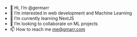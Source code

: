 - 👋 Hi, I’m @germarr
- 👀 I’m interested in web development and Machine Learning
- 🌱 I’m currently learning NextJS
- 💞️ I’m looking to collaborate on ML projects
- 📫 How to reach me me@gmarr.com

<!---
germarr/germarr is a ✨ special ✨ repository because its `README.md` (this file) appears on your GitHub profile.
You can click the Preview link to take a look at your changes.
--->
